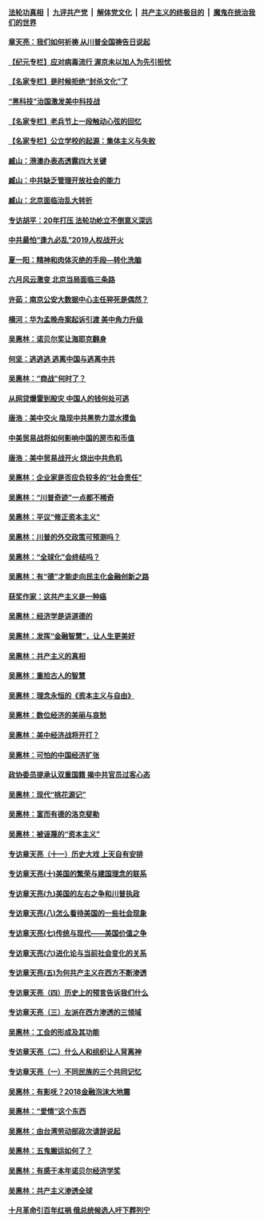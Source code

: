 ####  [法轮功真相](../../../../basic/blob/master/README.md?t=06301702) &nbsp;|&nbsp; [九评共产党](../../../../9ping.md/blob/master/README.md?t=06301702) &nbsp;|&nbsp; [解体党文化](../../../../jtdwh.md/blob/master/README.md?t=06301702)  &nbsp;|&nbsp; [共产主义的终极目的](../../../../gczydzjmd.md/blob/master/README.md?t=06301702) &nbsp;|&nbsp; [魔鬼在统治我们的世界](../../../../mgztzwmdsj.md/blob/master/README.md?t=06301702) 

#### [章天亮：我们如何祈祷 从川普全国祷告日说起](../pages/nsc423/n11944627.md?t=06301702) 

#### [【纪元专栏】应对病毒流行 渥京未以加人为先引担忧](../pages/nsc423/n11875714.md?t=06301702) 

#### [【名家专栏】是时候拒绝“封杀文化”了](../pages/nsc423/n11814093.md?t=06301702) 

#### [“黑科技”治国激发美中科技战](../pages/nsc423/n11638056.md?t=06301702) 

#### [【名家专栏】老兵节上一段触动心弦的回忆](../pages/nsc423/n11646016.md?t=06301702) 

#### [【名家专栏】公立学校的起源：集体主义与失败](../pages/nsc423/n11601833.md?t=06301702) 

#### [臧山：港澳办表态透露四大关键](../pages/nsc423/n11421628.md?t=06301702) 

#### [臧山：中共缺乏管理开放社会的能力](../pages/nsc423/n11407457.md?t=06301702) 

#### [臧山：北京面临治乱大转折](../pages/nsc423/n11406895.md?t=06301702) 

#### [专访胡平：20年打压 法轮功屹立不倒意义深远](../pages/nsc423/n11398800.md?t=06301702) 

#### [中共最怕“逢九必乱”2019人权战开火](../pages/nsc423/n11385248.md?t=06301702) 

#### [夏一阳：精神和肉体灭绝的手段—转化洗脑](../pages/nsc423/n11368250.md?t=06301702) 

#### [六月风云激变 北京当局面临三条路](../pages/nsc423/n11313668.md?t=06301702) 

#### [许茹：南京公安大数据中心主任猝死是偶然？](../pages/nsc423/n11064744.md?t=06301702) 

#### [横河：华为孟晚舟案起诉引渡 美中角力升级](../pages/nsc423/n11027230.md?t=06301702) 

#### [吴惠林：诺贝尔奖让海耶克翻身](../pages/nsc423/n10890049.md?t=06301702) 

#### [何坚：逃逃逃 逃离中国与逃离中共](../pages/nsc423/n10592891.md?t=06301702) 

#### [吴惠林：“商战”何时了？](../pages/nsc423/n10573558.md?t=06301702) 

#### [从网贷爆雷到股灾 中国人的钱何处可逃](../pages/nsc423/n10572800.md?t=06301702) 

#### [唐浩：美中交火 隐现中共黑势力混水摸鱼](../pages/nsc423/n10544040.md?t=06301702) 

#### [中美贸易战将如何影响中国的房市和币值](../pages/nsc423/n10543697.md?t=06301702) 

#### [唐浩：美中贸易战开火 烧出中共危机](../pages/nsc423/n10540126.md?t=06301702) 

#### [吴惠林：企业家是否应负较多的“社会责任”](../pages/nsc423/n10535022.md?t=06301702) 

#### [吴惠林：“川普奇迹”一点都不稀奇](../pages/nsc423/n10512808.md?t=06301702) 

#### [吴惠林：平议“修正资本主义”](../pages/nsc423/n10495724.md?t=06301702) 

#### [吴惠林：川普的外交政策可预测吗？](../pages/nsc423/n10462387.md?t=06301702) 

#### [吴惠林：“全球化”会终结吗？](../pages/nsc423/n10452838.md?t=06301702) 

#### [吴惠林：有“德”才能走向民主化金融创新之路](../pages/nsc423/n10432292.md?t=06301702) 

#### [获奖作家：这共产主义是一种癌](../pages/nsc423/n10431541.md?t=06301702) 

#### [吴惠林：经济学是讲道德的](../pages/nsc423/n10398014.md?t=06301702) 

#### [吴惠林：发挥“金融智慧”，让人生更美好](../pages/nsc423/n10375019.md?t=06301702) 

#### [吴惠林：共产主义的真相](../pages/nsc423/n10351394.md?t=06301702) 

#### [吴惠林：重拾古人的智慧](../pages/nsc423/n10337691.md?t=06301702) 

#### [吴惠林：理念永恒的《资本主义与自由》](../pages/nsc423/n10316274.md?t=06301702) 

#### [吴惠林：数位经济的美丽与哀愁](../pages/nsc423/n10292946.md?t=06301702) 

#### [吴惠林：美中经济战将开打？](../pages/nsc423/n10258825.md?t=06301702) 

#### [吴惠林：可怕的中国经济扩张](../pages/nsc423/n10219147.md?t=06301702) 

#### [政协委员提承认双重国籍 揭中共官员过客心态](../pages/nsc423/n10208809.md?t=06301702) 

#### [吴惠林：现代“桃花源记”](../pages/nsc423/n10185234.md?t=06301702) 

#### [吴惠林：富而有德的洛克斐勒](../pages/nsc423/n10142264.md?t=06301702) 

#### [吴惠林：被诬蔑的“资本主义”](../pages/nsc423/n10124816.md?t=06301702) 

#### [专访章天亮（十一）历史大戏 上天自有安排](../pages/nsc423/n10094905.md?t=06301702) 

#### [专访章天亮(十)美国的繁荣与建国理念的联系](../pages/nsc423/n10094899.md?t=06301702) 

#### [专访章天亮(九)美国的左右之争和川普执政](../pages/nsc423/n10094889.md?t=06301702) 

#### [专访章天亮(八)怎么看待美国的一些社会现象](../pages/nsc423/n10094857.md?t=06301702) 

#### [专访章天亮(七)传统与现代——美国价值之争](../pages/nsc423/n10093140.md?t=06301702) 

#### [专访章天亮(六)进化论与当前社会变化的关系](../pages/nsc423/n10092036.md?t=06301702) 

#### [专访章天亮(五)为何共产主义在西方不断渗透](../pages/nsc423/n10083620.md?t=06301702) 

#### [专访章天亮（四）历史上的预言告诉我们什么](../pages/nsc423/n10083606.md?t=06301702) 

#### [专访章天亮（三）左派在西方渗透的三领域](../pages/nsc423/n10081115.md?t=06301702) 

#### [吴惠林：工会的形成及其功能](../pages/nsc423/n10080633.md?t=06301702) 

#### [专访章天亮（二）什么人和组织让人背离神](../pages/nsc423/n10076637.md?t=06301702) 

#### [专访章天亮（一）不同民族的三个共同记忆](../pages/nsc423/n10074188.md?t=06301702) 

#### [吴惠林：有影呒？2018金融泡沫大地震](../pages/nsc423/n10040534.md?t=06301702) 

#### [吴惠林：“爱情”这个东西](../pages/nsc423/n10019423.md?t=06301702) 

#### [吴惠林：由台湾劳动部政次请辞说起](../pages/nsc423/n9979679.md?t=06301702) 

#### [吴惠林：五鬼搬运如何了？](../pages/nsc423/n9925338.md?t=06301702) 

#### [吴惠林：有感于本年诺贝尔经济学奖](../pages/nsc423/n9871883.md?t=06301702) 

#### [吴惠林：共产主义渗透全球](../pages/nsc423/n9812748.md?t=06301702) 

#### [十月革命引百年红祸 俄总统候选人吁下葬列宁](../pages/nsc423/n9810182.md?t=06301702) 

